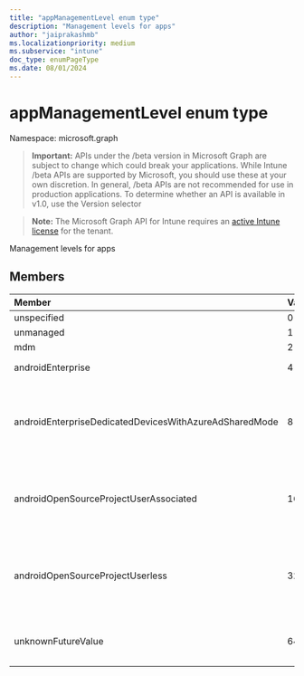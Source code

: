 ```yaml
---
title: "appManagementLevel enum type"
description: "Management levels for apps"
author: "jaiprakashmb"
ms.localizationpriority: medium
ms.subservice: "intune"
doc_type: enumPageType
ms.date: 08/01/2024
---
```


# appManagementLevel enum type

Namespace: microsoft.graph

> **Important:** APIs under the /beta version in Microsoft Graph are subject to change which could break your applications. While Intune /beta APIs are supported by Microsoft, you should use these at your own discretion. In general, /beta APIs are not recommended for use in production applications. To determine whether an API is available in v1.0, use the Version selector

> **Note:** The Microsoft Graph API for Intune requires an [active Intune license](https://go.microsoft.com/fwlink/?linkid=839381) for the tenant.

Management levels for apps

## Members
|Member|Value|Description|
|:---|:---|:---|
|unspecified|0|Unspecified|
|unmanaged|1|Unmanaged|
|mdm|2|MDM|
|androidEnterprise|4|Android Enterprise|
|androidEnterpriseDedicatedDevicesWithAzureAdSharedMode|8|Android Enterprise dedicated devices with Azure AD Shared mode|
|androidOpenSourceProjectUserAssociated|16|Android Open Source Project (AOSP) devices|
|androidOpenSourceProjectUserless|32|Android Open Source Project (AOSP) userless devices|
|unknownFutureValue|64|Place holder for evolvable enum|